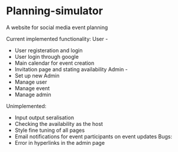# Planning-simulator
A website for social media event planning

Current implemented functionality:
User -
 -  User registeration and login
 -  User login through google
 -  Main calendar for event creation
 -  Invitation page and stating availability
Admin -
 -  Set up new Admin 
 -  Manage user
 -  Manage event
 -  Manage admin
 
Unimplemented:
  - Input output seralisation
  - Checking the availability as the host
  - Style fine tuning of all pages
  - Email notifications for event participants on event updates 
Bugs: 
  - Error in hyperlinks in the admin page
